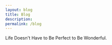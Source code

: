 ```yaml
---
layout: blog
title: Blog
description: 
permalink: /blog
---
```


Life Doesn't Have to Be Perfect to Be Wonderful.
